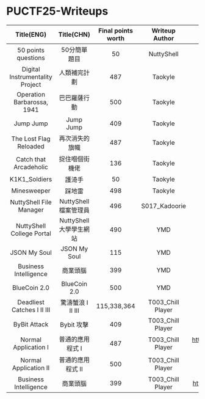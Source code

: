 # PUCTF25-Writeups

|Title(ENG)|Title(CHN)|Final points worth|Writeup Author|Link|
|:------------:|:------------:|:------:|:------:|:--------------------------------------:|
|50 points questions|50分簡單題目|50|NuttyShell|https://nuttyshell.notion.site/Guide-of-Beginner-Challenges-1ccd5c0f2b068034b994d631712f4dc0|
|Digital Instrumentality Project|人類補完計劃|487|Taokyle|https://github.com/TaokyleYT/PUCTF25-Digital_Instrumentality_Project-Writeup|
|Operation Barbarossa, 1941|巴巴羅薩行動|500|Taokyle|https://github.com/TaokyleYT/PUCTF25-Operation_Barbarossa_1941-Writeup|
|Jump Jump|Jump Jump|409|Taokyle|https://github.com/TaokyleYT/PUCTF25-Jump_Jump-Writeup|
|The Lost Flag Reloaded|再次消失的旗幟|487|Taokyle|https://github.com/TaokyleYT/PUCTF25-The_Lost_Flag_Reloaded-Writeup|
|Catch that Arcadeholic|捉住嗰個街機佬|136|Taokyle|https://github.com/TaokyleYT/PUCTF25-Catch_that_Arcadeholic-Writeup|
|K1K1_Soldiers|護渏手|50|Taokyle|https://github.com/TaokyleYT/PUCTF25-K1K1_Soldiers-Writeup|
|Minesweeper|踩地雷|498|Taokyle|https://github.com/TaokyleYT/PUCTF25-Minesweeper-Writeup|
|NuttyShell File Manager|NuttyShell 檔案管理員|496|S017_Kadoorie|https://qiita.com/tournip/items/90da8ff66d2113c08ce8#introduction|
|NuttyShell College Portal|NuttyShell 大學學生網站|490|YMD|https://hackmd.io/@YMD/SJBSCbZ1lg#NuttyShell-College-Portal|
|JSON My Soul|JSON My Soul|115|YMD|https://hackmd.io/@YMD/SJBSCbZ1lg#JSON-My-Soul|
|Business Intelligence|商業頭腦|399|YMD|https://hackmd.io/@YMD/SJBSCbZ1lg#Business-Intelligence|
|BlueCoin 2.0|BlueCoin 2.0|500|YMD|https://hackmd.io/@YMD/SJBSCbZ1lg#BlueCoin-20|
|Deadliest Catches I II III|驚濤蟹浪 I II III|115,338,364|T003_Chill Player|https://github.com/ryanlaw123/puctf25/tree/main/Forensics|
|ByBit Attack|Bybit 攻擊|409|T003_Chill Player|https://github.com/ryanlaw123/puctf25/blob/main/Blockchain/Bybit%20Attack.md#bybit-attack|
|Normal Application I|普通的應用程式 I|487|T003_Chill Player|https://github.com/ryanlaw123/puctf25/blob/main/Reverse%20Engineering/Normal%20Application%20I.md#normal-application-i|
|Normal Application II|普通的應用程式 II|500|T003_Chill Player|https://github.com/ryanlaw123/puctf25/blob/main/Miscellaneous/Normal%20Application%20II.md#normal-application-ii|
|Business Intelligence|商業頭腦|399|T003_Chill Player|https://github.com/ryanlaw123/puctf25/blob/main/Miscellaneous/Business%20Intelligence.md#business-intelligence|
